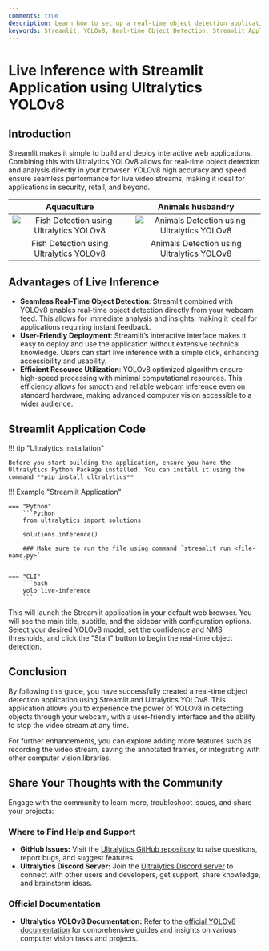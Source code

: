 ```yaml
---
comments: true
description: Learn how to set up a real-time object detection application using Streamlit and Ultralytics YOLOv8. Follow this step-by-step guide to implement webcam-based object detection.
keywords: Streamlit, YOLOv8, Real-time Object Detection, Streamlit Application, YOLOv8 Streamlit Tutorial, Webcam Object Detection
---
```


# Live Inference with Streamlit Application using Ultralytics YOLOv8

## Introduction

Streamlit makes it simple to build and deploy interactive web applications. Combining this with Ultralytics YOLOv8 allows for real-time object detection and analysis directly in your browser. YOLOv8 high accuracy and speed ensure seamless performance for live video streams, making it ideal for applications in security, retail, and beyond.

|                                                                   Aquaculture                                                                   |                                                                 Animals husbandry                                                                  |
| :---------------------------------------------------------------------------------------------------------------------------------------------: | :------------------------------------------------------------------------------------------------------------------------------------------------: |
| ![Fish Detection using Ultralytics YOLOv8](https://github.com/RizwanMunawar/RizwanMunawar/assets/62513924/ea6d7ece-cded-4db7-b810-1f8433df2c96) | ![Animals Detection using Ultralytics YOLOv8](https://github.com/RizwanMunawar/RizwanMunawar/assets/62513924/2e1f4781-60ab-4e72-b3e4-726c10cd223c) |
|                                                     Fish Detection using Ultralytics YOLOv8                                                     |                                                     Animals Detection using Ultralytics YOLOv8                                                     |

## Advantages of Live Inference

- **Seamless Real-Time Object Detection**: Streamlit combined with YOLOv8 enables real-time object detection directly from your webcam feed. This allows for immediate analysis and insights, making it ideal for applications requiring instant feedback.
- **User-Friendly Deployment**: Streamlit’s interactive interface makes it easy to deploy and use the application without extensive technical knowledge. Users can start live inference with a simple click, enhancing accessibility and usability.
- **Efficient Resource Utilization**: YOLOv8 optimized algorithm ensure high-speed processing with minimal computational resources. This efficiency allows for smooth and reliable webcam inference even on standard hardware, making advanced computer vision accessible to a wider audience.

## Streamlit Application Code

!!! tip "Ultralytics Installation"

    Before you start building the application, ensure you have the Ultralytics Python Package installed. You can install it using the command **pip install ultralytics**

!!! Example "Streamlit Application"

    === "Python"
        ```Python
        from ultralytics import solutions

        solutions.inference()

        ### Make sure to run the file using command `streamlit run <file-name.py>`
        ```

    === "CLI"
        ```bash
        yolo live-inference
        ```

This will launch the Streamlit application in your default web browser. You will see the main title, subtitle, and the sidebar with configuration options. Select your desired YOLOv8 model, set the confidence and NMS thresholds, and click the "Start" button to begin the real-time object detection.

## Conclusion

By following this guide, you have successfully created a real-time object detection application using Streamlit and Ultralytics YOLOv8. This application allows you to experience the power of YOLOv8 in detecting objects through your webcam, with a user-friendly interface and the ability to stop the video stream at any time.

For further enhancements, you can explore adding more features such as recording the video stream, saving the annotated frames, or integrating with other computer vision libraries.

## Share Your Thoughts with the Community

Engage with the community to learn more, troubleshoot issues, and share your projects:

### Where to Find Help and Support

- **GitHub Issues:** Visit the [Ultralytics GitHub repository](https://github.com/ultralytics/ultralytics/issues) to raise questions, report bugs, and suggest features.
- **Ultralytics Discord Server:** Join the [Ultralytics Discord server](https://ultralytics.com/discord/) to connect with other users and developers, get support, share knowledge, and brainstorm ideas.

### Official Documentation

- **Ultralytics YOLOv8 Documentation:** Refer to the [official YOLOv8 documentation](https://docs.ultralytics.com/) for comprehensive guides and insights on various computer vision tasks and projects.
